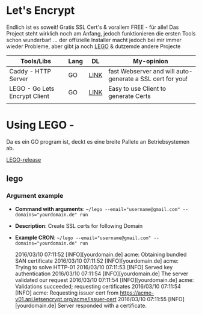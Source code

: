Let's Encrypt
=============================
Endlich ist es soweit! Gratis SSL Cert's & vorallem FREE - für alle!
Das Project steht wirklich noch am Anfang, jedoch funktionieren die ersten Tools schon wunderbar!
... der offizielle Installer macht jedoch bei mir immer wieder Probleme, aber gibt ja noch [LEGO](https://github.com/xenolf/lego) & dutzemde andere Projecte


| Tools/Libs                    | Lang | DL                                              | My-opinion                                                |
|-------------------------------|------|-------------------------------------------------|-----------------------------------------------------------|
| Caddy - HTTP Server           | GO   | [LINK](https://caddyserver.com/download)        | fast Webserver and will auto-generate a SSL cert for you! |
| LEGO - Go Lets Encrypt Client | GO   | [LINK](https://github.com/xenolf/lego/releases) | Easy to use Client to generate Certs                      |
|                               |      |                                                 |                                                           |


Using LEGO - 
=========================
Da es ein GO program ist, deckt es eine breite Pallete an Betriebsystemen ab.

[LEGO-release](https://github.com/xenolf/lego/releases)


## lego
### Argument example
 * **Command with arguments**: `~/lego --email="username@gmail.com" --domains="yourdomain.de" run`
 * **Description**: Create SSL certs for following Domain
 * **Example CRON**: `~/lego --email="username@gmail.com" --domains="yourdomain.de" run`


    2016/03/10 07:11:52 [INFO][yourdomain.de] acme: Obtaining bundled SAN certificate
    2016/03/10 07:11:52 [INFO][yourdomain.de] acme: Trying to solve HTTP-01
    2016/03/10 07:11:53 [INFO] Served key authentication
    2016/03/10 07:11:54 [INFO][yourdomain.de] The server validated our request
    2016/03/10 07:11:54 [INFO][yourdomain.de] acme: Validations succeeded; requesting certificates
    2016/03/10 07:11:54 [INFO] acme: Requesting issuer cert from https://acme-v01.api.letsencrypt.org/acme/issuer-cert
    2016/03/10 07:11:55 [INFO][yourdomain.de] Server responded with a certificate.







